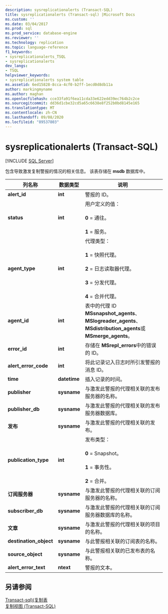 ```yaml
---
description: sysreplicationalerts (Transact-SQL)
title: sysreplicationalerts (Transact-sql) |Microsoft Docs
ms.custom: ''
ms.date: 03/04/2017
ms.prod: sql
ms.prod_service: database-engine
ms.reviewer: ''
ms.technology: replication
ms.topic: language-reference
f1_keywords:
- sysreplicationalerts_TSQL
- sysreplicationalerts
dev_langs:
- TSQL
helpviewer_keywords:
- sysreplicationalerts system table
ms.assetid: 6ed15828-8cca-4cf0-b2ff-1ecd0d8db11a
author: markingmyname
ms.author: maghan
ms.openlocfilehash: cce33fa91f6ea11cda33e622edd39ec764b2c2ce
ms.sourcegitcommit: dd36d1cbe32cd5a65c6638e8f252b0bd8145e165
ms.translationtype: MT
ms.contentlocale: zh-CN
ms.lasthandoff: 09/08/2020
ms.locfileid: "89537803"
---
```

# <a name="sysreplicationalerts-transact-sql"></a>sysreplicationalerts (Transact-SQL)
[!INCLUDE [SQL Server](../../includes/applies-to-version/sqlserver.md)]

  包含导致激发复制警报的情况的相关信息。 该表存储在 **msdb** 数据库中。  
  
|列名称|数据类型|说明|  
|-----------------|---------------|-----------------|  
|**alert_id**|**int**|警报的 ID。|  
|**status**|**int**|用户定义的值：<br /><br /> **0** = 通往。<br /><br /> **1** = 服务。|  
|**agent_type**|**int**|代理类型：<br /><br /> **1** = 快照代理。<br /><br /> **2** = 日志读取器代理。<br /><br /> **3** = 分发代理。<br /><br /> **4** = 合并代理。|  
|**agent_id**|**int**|表中的代理 ID **MSsnapshot_agents**、 **MSlogreader_agents**、 **MSdistribution_agents**或 **MSmerge_agents**。|  
|**error_id**|**int**|存储在 **MSrepl_errors**中的错误的 ID。|  
|**alert_error_code**|**int**|将此记录记入日志时所引发警报的消息 ID。|  
|**time**|**datetime**|插入记录的时间。|  
|**publisher**|**sysname**|与激发此警报的代理相关联的发布服务器的名称。|  
|**publisher_db**|**sysname**|与激发此警报的代理相关联的发布服务器数据库。|  
|**发布**|**sysname**|与激发此警报的代理相关联的发布。|  
|**publication_type**|**int**|发布类型：<br /><br /> **0** = Snapshot。<br /><br /> **1** = 事务性。<br /><br /> **2** = 合并。|  
|**订阅服务器**|**sysname**|与激发此警报的代理相关联的订阅服务器的名称。|  
|**subscriber_db**|**sysname**|与激发此警报的代理相关联的订阅服务器数据库的名称。|  
|**文章**|**sysname**|与激发此警报的代理相关联的项目的名称。|  
|**destination_object**|**sysname**|与此警报相关联的订阅表的名称。|  
|**source_object**|**sysname**|与此警报相关联的已发布表的名称。|  
|**alert_error_text**|**ntext**|警报的文本。|  
  
## <a name="see-also"></a>另请参阅  
 [Transact-sql&#41;&#40;复制表 ](../../relational-databases/system-tables/replication-tables-transact-sql.md)   
 [复制视图 (Transact-SQL)](../../relational-databases/system-views/replication-views-transact-sql.md)  
  
  

